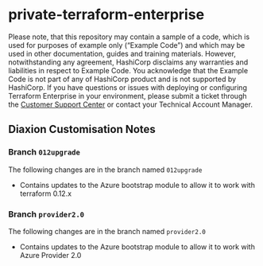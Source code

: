 # private-terraform-enterprise

Please note, that this repository may contain a sample of a code, which is used for purposes of example only (“Example Code”) and which may be used in other documentation, guides and training materials. However, notwithstanding any agreement, HashiCorp disclaims any warranties and liabilities in respect to Example Code. You acknowledge that the Example Code is not part of any of HashiCorp product and is not supported by HashiCorp.  If you have questions or issues with deploying or configuring Terraform Enterprise in your environment, please submit a ticket through the [Customer Support Center](https://www.hashicorp.com/support) or contact your Technical Account Manager.

## Diaxion Customisation Notes

### Branch `012upgrade`

The following changes are in the branch named `012upgrade`

* Contains updates to the Azure bootstrap module to allow it to work with terraform 0.12.x

### Branch `provider2.0`

The following changes are in the branch named `provider2.0`

* Contains updates to the Azure bootstrap module to allow it to work with Azure Provider 2.0